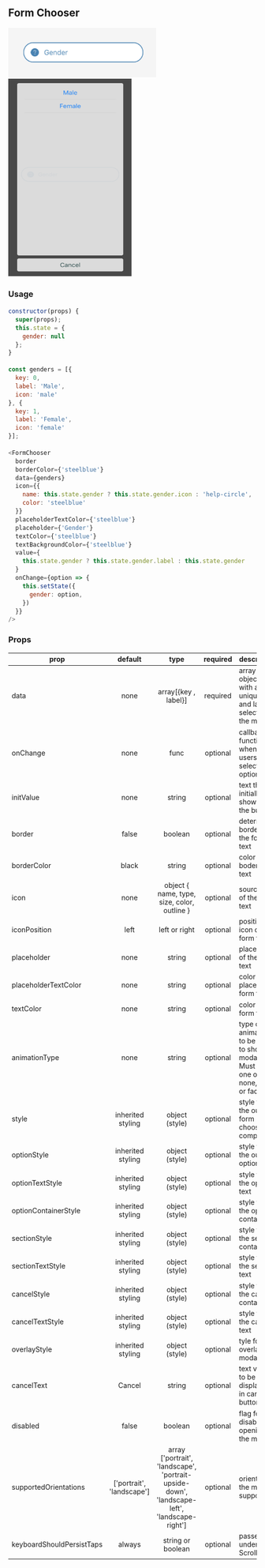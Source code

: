 ## Form Chooser

<img src="images/formchooser1.png" alt="Image of FormChooser1" width="300" height="100" />
<br />
<img src="images/formchooser2.png" alt="Image of FormChooser2" width="250" height="400" />

### Usage

```javascript
constructor(props) {
  super(props);
  this.state = {
    gender: null
  };
}

const genders = [{
  key: 0,
  label: 'Male',
  icon: 'male'
}, {
  key: 1,
  label: 'Female',
  icon: 'female'
}];

<FormChooser
  border
  borderColor={'steelblue'}
  data={genders}
  icon={{
    name: this.state.gender ? this.state.gender.icon : 'help-circle',
    color: 'steelblue'
  }}
  placeholderTextColor={'steelblue'}
  placeholder={'Gender'}
  textColor={'steelblue'}
  textBackgroundColor={'steelblue'}
  value={
    this.state.gender ? this.state.gender.label : this.state.gender
  }
  onChange={option => {
    this.setState({
      gender: option,
    })
  }}
/>
```

### Props
| prop | default | type | required | description |
| --- | :---: | :---: | :---: | --- |
| data | none | array[{key , label}] | required | array of objects with a unique key and label to select in the modal | 
| onChange | none | func | optional | callback function, when the users has selected an option | 
| initValue | none | string | optional | text that is initially shown on the button | 
| border | false | boolean | optional | determines border of the form text | 
| borderColor | black | string | optional | color of the boder form text | 
| icon | none | object { name, type, size, color, outline } | optional | source icon of the form text | 
| iconPosition | left | left or right | optional | position icon on form text | 
| placeholder | none | string | optional | placeholder of the form text | 
| placeholderTextColor | none | string | optional | color of the placeholder form text | 
| textColor | none | string | optional | color of the form text | 
| animationType | none | string | optional | type of animation to be used to show the modal. Must be one of none, slide or fade. | 
| style | inherited styling | object (style) | optional | style for the outer form chooser component |
| optionStyle | inherited styling | object (style) | optional | style for the outer option | 
| optionTextStyle | inherited styling | object (style) | optional | style for the option text | 
| optionContainerStyle | inherited styling | object (style) | optional | style for the option container | 
| sectionStyle | inherited styling | object (style)| optional | style for the section container | 
| sectionTextStyle | inherited styling | object (style) | optional | style for the section text | 
| cancelStyle | inherited styling | object (style) | optional | style for the cancel container | 
| cancelTextStyle | inherited styling | object (style) | optional | style for the cancel text | 
| overlayStyle | inherited styling | object (style) | optional | tyle for the overlay modal | 
| cancelText | Cancel | string | optional | text value to be displayed in cancel button | 
| disabled | false | boolean | optional | flag for disable opening of the modal | 
| supportedOrientations | ['portrait', 'landscape'] | array ['portrait', 'landscape', 'portrait-upside-down', 'landscape-left', 'landscape-right'] | optional | orientations the modal supports | 
| keyboardShouldPersistTaps | always | string or boolean | optional | passed to underlying ScrollView | 